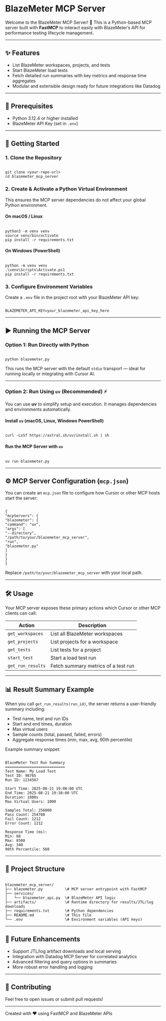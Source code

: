 # BlazeMeter MCP Server

Welcome to the BlazeMeter MCP Server! 🎉 This is a Python-based MCP server built with **FastMCP** to interact easily with BlazeMeter’s API for performance testing lifecycle management.

---

## ✨ Features

- List BlazeMeter workspaces, projects, and tests  
- Start BlazeMeter load tests  
- Fetch detailed run summaries with key metrics and response time aggregates  
- Modular and extensible design ready for future integrations like Datadog  

---

## 🏁 Prerequisites

- Python 3.12.4 or higher installed  
- BlazeMeter API Key (set in `.env`)  

---

## 🚀 Getting Started

### 1. Clone the Repository

```

git clone <your-repo-url>
cd blazemeter_mcp_server

```

### 2. Create & Activate a Python Virtual Environment

This ensures the MCP server dependencies do not affect your global Python environment.

#### On macOS / Linux

```

python3 -m venv venv
source venv/bin/activate
pip install -r requirements.txt

```

#### On Windows (PowerShell)

```

python -m venv venv
.\venv\Scripts\Activate.ps1
pip install -r requirements.txt

```

### 3. Configure Environment Variables

Create a `.env` file in the project root with your BlazeMeter API key:

```

BLAZEMETER_API_KEY=your_blazemeter_api_key_here

```

---

## ▶️ Running the MCP Server

### Option 1: Run Directly with Python

```

python blazemeter.py

```

This runs the MCP server with the default `stdio` transport — ideal for running locally or integrating with Cursor AI.

---

### Option 2: Run Using `uv` (Recommended) ⚡️

You can use **uv** to simplify setup and execution. It manages dependencies and environments automatically.

#### Install `uv` (macOS, Linux, Windows PowerShell)

```

curl -LsSf https://astral.sh/uv/install.sh | sh

```

#### Run the MCP Server with `uv`

```

uv run blazemeter.py

```

---

## ⚙️ MCP Server Configuration (`mcp.json`)

You can create an `mcp.json` file to configure how Cursor or other MCP hosts start the server:

```

{
"mcpServers": {
"blazemeter": {
"command": "uv",
"args": [
"--directory",
"/path/to/your/blazemeter_mcp_server",
"run",
"blazemeter.py"
]
}
}
}

```

Replace `/path/to/your/blazemeter_mcp_server` with your local path.

---

## 🛠️ Usage

Your MCP server exposes these primary actions which Cursor or other MCP clients can call:

| Action             | Description                         |
|--------------------|-----------------------------------|
| `get_workspaces`   | List all BlazeMeter workspaces     |
| `get_projects`     | List projects for a workspace      |
| `get_tests`        | List tests for a project           |
| `start_test`       | Start a load test run              |
| `get_run_results`  | Fetch summary metrics of a test run|

---

## 📊 Result Summary Example

When you call `get_run_results(run_id)`, the server returns a user-friendly summary including:

- Test name, test and run IDs  
- Start and end times, duration  
- Max virtual users  
- Sample counts (total, passed, failed, errors)  
- Aggregate response times (min, max, avg, 90th percentile)  

Example summary snippet:

```

BlazeMeter Test Run Summary
===========================
Test Name: My Load Test
Test ID: 98765
Run ID: 1234567

Start Time: 2025-08-21 19:08:00 UTC
End Time: 2025-08-21 19:38:00 UTC
Duration: 1800s
Max Virtual Users: 1000

Samples Total: 256000
Pass Count: 254788
Fail Count: 1212
Error Count: 1212

Response Time (ms):
Min: 88
Max: 8500
Avg: 340
90th Percentile: 560

```

---

## 📁 Project Structure

```

blazemeter_mcp_server/
├── blazemeter.py          \# MCP server entrypoint with FastMCP
├── services/
│   └── blazemeter_api.py  \# BlazeMeter API logic
├── artifacts/             \# Runtime directory for results/JTL/log downloads
├── requirements.txt       \# Python dependencies
├── README.md              \# This file
└── .env                   \# Environment variables (API keys)

```

---

## 🚧 Future Enhancements

- Support JTL/log artifact downloads and local serving  
- Integration with Datadog MCP Server for correlated analytics  
- Advanced filtering and query options in summaries  
- More robust error handling and logging  

---

## 🤝 Contributing

Feel free to open issues or submit pull requests!

---

Created with ❤️ using FastMCP and BlazeMeter APIs

